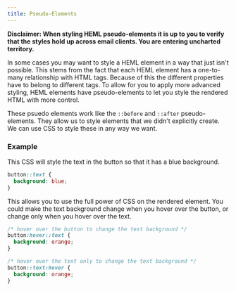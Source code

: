 ```yaml
---
title: Pseudo-Elements
---
```


**Disclaimer: When styling HEML pseudo-elements it is up to you to verify that the styles hold up across email clients. You are entering uncharted territory.**

In some cases you may want to style a HEML element in a way that just isn't possible. This stems from the fact that each HEML element has a one-to-many relationship with HTML tags. Because of this the different properties have to belong to different tags. To allow for you to apply more advanced styling, HEML elements  have pseudo-elements to let you style the rendered HTML with more control.

These psuedo elements work like the `::before` and `::after` pseudo-elements. They allow us to style elements that we didn't explicitly create. We can use CSS to style these in any way we want. 

### Example

This CSS will style the text in the button so that it has a blue background. 

```css
button::text {
  background: blue;
}
```

This allows you to use the full power of CSS on the rendered element. You could make the text background change when you hover over the button, or change only when you hover over the text.

```css
/* hover over the button to change the text background */
button:hover::text {
  background: orange;
}

/* hover over the text only to change the text background */
button::text:hover {
  background: orange;
}
```

